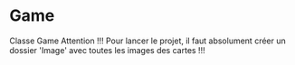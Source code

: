 # Game
Classe Game
Attention !!! Pour lancer le projet, il faut absolument créer un dossier 'Image' avec toutes les images des cartes !!!
